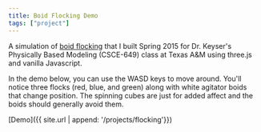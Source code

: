```yaml
---
title: Boid Flocking Demo
tags: ["project"]
---
```


A simulation of [boid flocking](https://en.wikipedia.org/wiki/Boids) that I built Spring 2015 for Dr. Keyser's Physically Based Modeling (CSCE-649) class at Texas A&amp;M using three.js and vanilla Javascript.

In the demo below, you can use the WASD keys to move around. You'll notice three flocks (red, blue, and green) along with white agitator boids that change position. The spinning cubes are just for added affect and the boids should generally avoid them.

[Demo]({{ site.url | append: '/projects/flocking'}})
